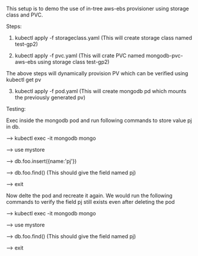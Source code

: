 This setup is to demo the use of in-tree aws-ebs provisioner using storage class and PVC.

Steps:

1) kubectl apply -f storageclass.yaml (This will create storage class named test-gp2)

2) kubectl apply -f pvc.yaml (This will crate PVC named mongodb-pvc-aws-ebs using storage class test-gp2)

The above steps will dynamically provision PV which can be verified using kubectl get pv

3) kubectl apply -f pod.yaml (This will create mongodb pd which mounts the previously generated pv)



Testing:

Exec inside the mongodb pod and run following commands to store value pj in db.

--> kubectl exec -it mongodb mongo

--> use mystore

--> db.foo.insert({name:'pj'})

--> db.foo.find() (This should give the field named pj)

--> exit

Now delte the pod and recreate it again. We would run the following commands to verify the field pj still exists even after deleting the pod

--> kubectl exec -it mongodb mongo

--> use mystore

--> db.foo.find() (This should give the field named pj)

--> exit
